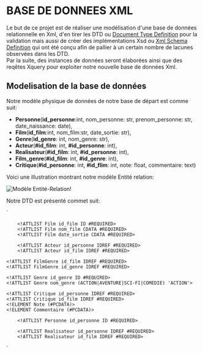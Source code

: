 # BASE DE DONNEES XML
Le but de ce projet est de réaliser une modélisation d'une base de données relationnelle en Xml, d'en tirer les DTD ou [Document Type Definition](https://fr.wikipedia.org/wiki/Document_type_definition)
pour la validation mais aussi de créer des implémentations Xsd ou [Xml Schema Definition](https://fr.wikipedia.org/wiki/XML_Schema) qui ont été conçu afin de pallier à un certain nombre de lacunes observées dans les DTD.   
Par la suite, des instances de données seront élaborées ainsi que des reqêtes Xquery pour exploiter notre nouvelle base de données Xml.


## Modelisation de la base de données
Notre modèle physique de données de notre base de départ est comme suit:   
-  **Personne**(__id_personne__:int, nom_personne: str, prenom_personne: str, date_naissance: date),  
-  **Film**(__id_film__:int, nom_film:str, date_sortie: str),   
-  **Genre**(__id_genre__: int, nom_genre: str),   
-  **Acteur**(__#id_film__: int, __#id_personne__: int),   
-  **Realisateur**(__#id_film__: int, __#id_personne__: int),   
-  **Film_genre**(__#id_film__: int, __#id_genre__: int),
-  **Critique**(__#id_personne__: int, __#id_flim__: int, note: float, commentaire: text)


Voici une illustration montrant notre modèle Entité relation:     
  
  
![Modèle Entité-Relation!](https://www-apps.univ-lehavre.fr/forge/bda_group/bda/raw/master/modele_entite_relation.png "Modèle Entité Relation")  
   
Notre DTD est présenté commet suit:  

`
<!ELEMENT Film (Realisateur+, Acteur+, Critique* )>
        <!ATTLIST Film id_film ID #REQUIRED>
        <!ATTLIST Film nom_film CDATA #REQUIRED>
        <!ATTLIST Film date_sortie CDATA #REQUIRED>

<!ELEMENT Acteur (Role)>
        <!ATTLIST Acteur id_personne IDREF #REQUIRED>
        <!ATTLIST Acteur id_film IDREF #REQUIRED>
<!ELEMENT Role (#PCDATA)>

<!ELEMENT FilmGenre EMPTY>
    <!ATTLIST FilmGenre id_film IDREF #REQUIRED>
    <!ATTLIST FilmGenre id_genre IDREF #REQUIRED>

<!ELEMENT Genre EMPTY>
    <!ATTLIST Genre id_genre ID #REQUIRED>
    <!ATTLIST Genre nom_genre (ACTION|AVENTURE|SCI-FI|COMEDIE) 'ACTION'>

<!ELEMENT Critique (Commentaire,Note)>
    <!ATTLIST Critique id_personne IDREF #REQUIRED>
    <!ATTLIST Critique id_film IDREF #REQUIRED>
    <!ELEMENT Note (#PCDATA)>
    <!ELEMENT Commentaire (#PCDATA)>

<!ELEMENT Personne (Nom, Prenom+, Date_naissance)>
        <!ATTLIST Personne id_personne ID #REQUIRED>
<!ELEMENT Nom (#PCDATA)>
<!ELEMENT Prenom (#PCDATA)>
<!ELEMENT Date_naissance (#PCDATA)>

<!ELEMENT Realisateur EMPTY>
        <!ATTLIST Realisateur id_personne IDREF #REQUIRED>
        <!ATTLIST Realisateur id_film IDREF #REQUIRED>
`